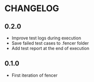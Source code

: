 # CHANGELOG

## 0.2.0

* Improve test logs during execution
* Save failed test cases to .fencer folder
* Add test report at the end of execution

## 0.1.0

* First iteration of fencer
